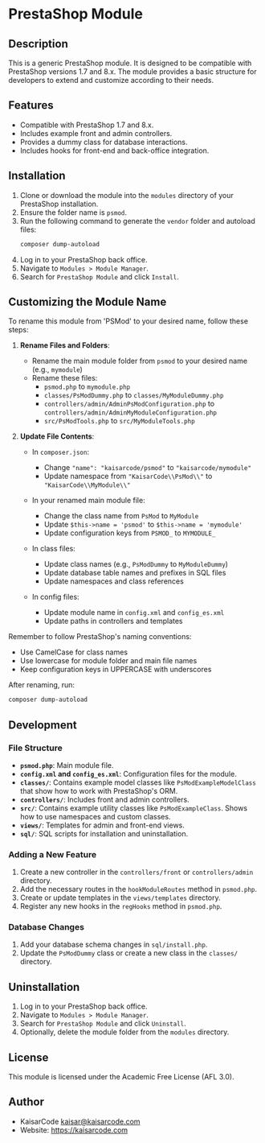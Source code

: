 # PrestaShop Module

## Description
This is a generic PrestaShop module. It is designed to be compatible with PrestaShop versions 1.7 and 8.x. The module provides a basic structure for developers to extend and customize according to their needs.

## Features
- Compatible with PrestaShop 1.7 and 8.x.
- Includes example front and admin controllers.
- Provides a dummy class for database interactions.
- Includes hooks for front-end and back-office integration.

## Installation
1. Clone or download the module into the `modules` directory of your PrestaShop installation.
2. Ensure the folder name is `psmod`.
3. Run the following command to generate the `vendor` folder and autoload files:
   ```bash
   composer dump-autoload
   ```
4. Log in to your PrestaShop back office.
5. Navigate to `Modules > Module Manager`.
6. Search for `PrestaShop Module` and click `Install`.

## Customizing the Module Name
To rename this module from 'PSMod' to your desired name, follow these steps:

1. **Rename Files and Folders**:
   - Rename the main module folder from `psmod` to your desired name (e.g., `mymodule`)
   - Rename these files:
     - `psmod.php` to `mymodule.php`
     - `classes/PsModDummy.php` to `classes/MyModuleDummy.php`
     - `controllers/admin/AdminPsModConfiguration.php` to `controllers/admin/AdminMyModuleConfiguration.php`
     - `src/PsModTools.php` to `src/MyModuleTools.php`

2. **Update File Contents**:
   - In `composer.json`:
     - Change `"name": "kaisarcode/psmod"` to `"kaisarcode/mymodule"`
     - Update namespace from `"KaisarCode\\PsMod\\"` to `"KaisarCode\\MyModule\\"`

   - In your renamed main module file:
     - Change the class name from `PsMod` to `MyModule`
     - Update `$this->name = 'psmod'` to `$this->name = 'mymodule'`
     - Update configuration keys from `PSMOD_` to `MYMODULE_`

   - In class files:
     - Update class names (e.g., `PsModDummy` to `MyModuleDummy`)
     - Update database table names and prefixes in SQL files
     - Update namespaces and class references

   - In config files:
     - Update module name in `config.xml` and `config_es.xml`
     - Update paths in controllers and templates

Remember to follow PrestaShop's naming conventions:
- Use CamelCase for class names
- Use lowercase for module folder and main file names
- Keep configuration keys in UPPERCASE with underscores

After renaming, run:
```bash
composer dump-autoload
```

## Development
### File Structure
- **`psmod.php`**: Main module file.
- **`config.xml` and `config_es.xml`**: Configuration files for the module.
- **`classes/`**: Contains example model classes like `PsModExampleModelClass` that show how to work with PrestaShop's ORM.
- **`controllers/`**: Includes front and admin controllers.
- **`src/`**: Contains example utility classes like `PsModExampleClass`. Shows how to use namespaces and custom classes.
- **`views/`**: Templates for admin and front-end views.
- **`sql/`**: SQL scripts for installation and uninstallation.

### Adding a New Feature
1. Create a new controller in the `controllers/front` or `controllers/admin` directory.
2. Add the necessary routes in the `hookModuleRoutes` method in `psmod.php`.
3. Create or update templates in the `views/templates` directory.
4. Register any new hooks in the `regHooks` method in `psmod.php`.

### Database Changes
1. Add your database schema changes in `sql/install.php`.
2. Update the `PsModDummy` class or create a new class in the `classes/` directory.

## Uninstallation
1. Log in to your PrestaShop back office.
2. Navigate to `Modules > Module Manager`.
3. Search for `PrestaShop Module` and click `Uninstall`.
4. Optionally, delete the module folder from the `modules` directory.

## License
This module is licensed under the Academic Free License (AFL 3.0).

## Author
- KaisarCode <kaisar@kaisarcode.com>
- Website: https://kaisarcode.com
